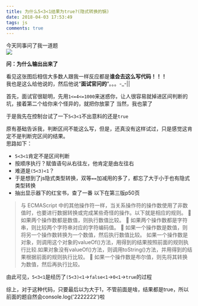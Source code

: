 ```yaml
---
title: 为什么5<3<1结果为true?(隐式转换的锅)
date: 2018-04-03 17:53:49
tags: js
comments: true
---
```


今天同事问了我一道题  
![](https://upload-images.jianshu.io/upload_images/11264410-af45b47addca2184.png)

**问：为什么输出出来了**

<!--more-->
看见这张图后相信大多数人跟我一样反应都是**谁会去这么写代码！！！**  
我也是这么给他说的，然后他说“**面试官问的**”。。。-_-||

首先，面试官很聪明，先用`1<=4<=1000`来迷惑你，让人很容易就掉进区间判断的坑，接着第二个给你来个怪异的，就把你放蒙了
当然，我也蒙了

于是我先在控制台试了一下`5<3<1`不出意料的还是`true`

原有基础告诉我，判断区间不能这么写，但是，还真没有这样试过，只是感觉这肯定不是判断完区间的结果。  
思路如下：
+ `5<3<1`肯定不是区间判断
+ 按顺序执行？赋值语句从右往左，他肯定是由左往右
+ 难道是`(5<3)<1`？
+ 于是想到了js隐式类型转换，双等`==`加减用的多了，都忘了大于小于也有隐式类型转换
+ 抽出显示器下的红宝书，查了一番 以下在第三版p50页

> 与 ECMAScript 中的其他操作符一样，当关系操作符的操作数使用了非数值时，也要进行数据转换或完成某些奇怪的操作。以下就是相应的规则。
> 如果两个操作数都是数值，则执行数值比较。
> 如果两个操作数都是字符串，则比较两个字符串对应的字符编码值。
> 如果一个操作数是数值，则将另一个操作数转换为一个数值，然后执行数值比较。
>    如果一个操作数是对象，则调用这个对象的valueOf()方法，用得到的结果按照前面的规则执行比较.如果对象没有valueOf()方法，则调用toString()方法，并用得到的结果根据前面的规则执行比较。
> 如果一个操作数是布尔值，则先将其转换为数值，然后再执行比较。

由此可见，`5<3<1`是经历了`(5<3)<1`->`false<1`->`0<1`->`true`的过程

综上，对于这种代码，只要最后以为大于1，不管前面是啥，结果都是true，所以前面的题自然会console.log('2222222')啦
